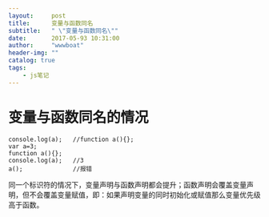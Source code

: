 ```yaml
---
layout:     post
title:      变量与函数同名
subtitle:   " \"变量与函数同名\""
date:       2017-05-93 10:31:00
author:     "wwwboat"
header-img: ""
catalog: true
tags:
    - js笔记
---
```

# 变量与函数同名的情况
```
console.log(a);   //function a(){};
var a=3;			
function a(){};
console.log(a);   //3
a();              //报错
```
同一个标识符的情况下，变量声明与函数声明都会提升；函数声明会覆盖变量声明，但不会覆盖变量赋值，即：如果声明变量的同时初始化或赋值那么变量优先级高于函数。
				
